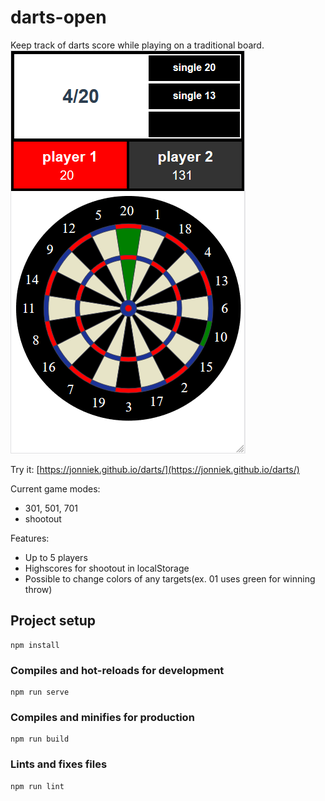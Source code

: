 # darts-open

Keep track of darts score while playing on a traditional board.  
![](darts-app.png)

Try it: [https://jonniek.github.io/darts/](https://jonniek.github.io/darts/)

Current game modes:
- 301, 501, 701
- shootout

Features:
- Up to 5 players
- Highscores for shootout in localStorage
- Possible to change colors of any targets(ex. 01 uses green for winning throw)

## Project setup
```
npm install
```

### Compiles and hot-reloads for development
```
npm run serve
```

### Compiles and minifies for production
```
npm run build
```

### Lints and fixes files
```
npm run lint
```
